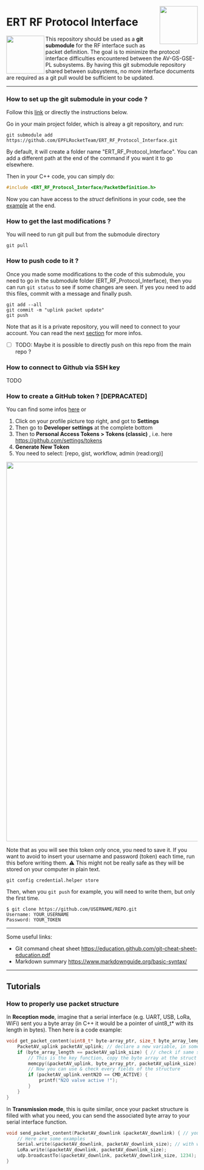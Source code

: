 [<img src="https://user-images.githubusercontent.com/28660469/227711535-03fd1d77-1fad-4e00-9703-57e4a85180ed.png" width=100 align="right" >](https://epflrocketteam.ch/)

# ERT RF Protocol Interface
<img src="https://user-images.githubusercontent.com/28660469/227712654-80d11d6f-1579-4451-bb96-b4893685d71e.png" width=100 align="left">

This repository should be used as a **git submodule** for the RF interface such as packet definition.
The goal is to minimize the protocol interface difficulties encountered between the AV-GS-GSE-PL subsystems.
By having this git submodule repository shared between subsystems, no more interface documents are required as a git pull would be sufficient to be updated.

___________________________________________________________
### How to set up the git submodule in your code ?
Follow this [link](https://git-scm.com/book/en/v2/Git-Tools-Submodules) or directly the instructions below.

Go in your main project folder, which is alreay a git repository, and run:
```
git submodule add https://github.com/EPFLRocketTeam/ERT_RF_Protocol_Interface.git
```
By default, it will create a folder name "ERT_RF_Protocol_Interface". You can add a different path at the end of the command if you want it to go elsewhere.

Then in your C++ code, you can simply do:
```cpp
#include <ERT_RF_Protocol_Interface/PacketDefinition.h>
```
Now you can have access to the *struct* definitions in your code, see the [example](#how-to-properly-use-packet-structure) at the end. 

### How to get the last modifications ?
You will need to run git pull but from the submodule directory
```
git pull
```

### How to push code to it ?
Once you made some modifications to the code of this submodule, you need to go in the submodule folder (ERT_RF_Protocol_Interface), then you can run `git status` to see if some changes are seen. If yes you need to add this files, commit with a message and finally push.
```
git add --all
git commit -m "uplink packet update"
git push
```
Note that as it is a private repository, you will need to connect to your account. You can read the next [section](#how-to-create-a-github-token-) for more infos.

- [ ] TODO: Maybe it is possible to directly push on this repo from the main repo ?

### How to connect to Github via SSH key
TODO

### How to create a GitHub token ? [DEPRACATED]
You can find some infos [here](https://docs.github.com/fr/authentication/keeping-your-account-and-data-secure/creating-a-personal-access-token) or

1. Click on your profile picture top right, and got to **Settings**
2. Then go to **Developer settings** at the complete bottom
3. Then to **Personal Access Tokens > Tokens (classic)** , i.e. here https://github.com/settings/tokens
4. **Generate New Token**
5. You need to select: [repo, gist, workflow, admin (read:org)]
<img src="https://user-images.githubusercontent.com/28660469/227711049-973ce670-d139-44f8-9eeb-8125b7475126.png" width=1000 >

Note that as you will see this token only once, you need to save it.
If you want to avoid to insert your username and password (token) each time, run this before writing them. 
:warning: This might not be really safe as they will be stored on your computer in plain text.
```
git config credential.helper store
```
Then, when you `git push` for example, you will need to write them, but only the first time.
```
$ git clone https://github.com/USERNAME/REPO.git
Username: YOUR_USERNAME
Password: YOUR_TOKEN
```
_______________________________________________________
Some useful links:
* Git command cheat sheet https://education.github.com/git-cheat-sheet-education.pdf
* Markdown summary https://www.markdownguide.org/basic-syntax/

______________________________________
## Tutorials
### How to properly use packet structure
In **Reception mode**, imagine that a serial interface (e.g. UART, USB, LoRa, WiFi) sent you a byte array (in C++ it would be a pointer of uint8_t* with its length in bytes). Then here is a code example:
```cpp
void get_packet_content(uint8_t* byte-array_ptr, size_t byte_array_length) {  // arguments given by serial interface
    PacketAV_uplink packetAV_uplink; // declare a new variable, in some case it may required dynamic allocation
    if (byte_array_length == packetAV_uplink_size) { // check if same size, but you should use a better method
        // This is the key function, copy the byte array at the struct address
        memcpy(&packetAV_uplink, byte_array_ptr, packetAV_uplink_size);
        // Now you can use & check every fields of the structure
        if (packetAV_uplink.ventN2O == CMD_ACTIVE) {
            printf("N2O valve active !");
        }
    }
}
```
In **Transmission mode**, this is quite similar, once your packet structure is filled with what you need, you can send the associated byte array to your serial interface function.
```cpp
void send_packet_content(PacketAV_downlink &packetAV_downlink) { // you can pass the pointer directly or by reference
    // Here are some examples
    Serial.write(&packetAV_downlink, packetAV_downlink_size); // with write(uint8_t* byte_array, size_t size) 
    LoRa.write(&packetAV_downlink, packetAV_downlink_size);
    udp.broadcastTo(&packetAV_downlink, packetAV_downlink_size, 1234); // UDP broadcast on port 1234
}
```
